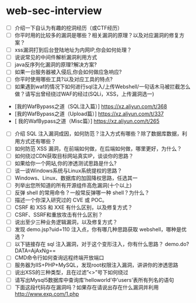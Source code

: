  # web-sec-interview
 - [ ] 介绍一下自认为有趣的挖洞经历（或CTF经历）
 - [ ] 你平时用的比较多的漏洞是哪些？相关漏洞的原理？以及对应漏洞的修复方案？
 - [ ] xss漏洞打到后台登陆地址为内网IP,你会如何处理？
 - [ ] 说说常见的中间件解析漏洞利用方式  
 - [ ] java反序列化漏洞的原理?解决方案?
 - [ ] 如果一台服务器被入侵后,你会如何做应急响应?
 - [ ] 你平时使用哪些工具?以及对应工具的特点?
 - [ ] 如果遇到waf的情况下如何进行sql注入/上传Webshell/一句话木马被拦截怎么做？请写出曾经绕过WAF的经过(SQLi，XSS，上传漏洞选一) 
  - [我的WafBypass之道（SQL注入篇）] https://xz.aliyun.com/t/368
  - [我的WafBypass之道（Upload篇）] https://xz.aliyun.com/t/337
  - [ 我的WafBypass之道（Misc篇）] https://xz.aliyun.com/t/265
 - [ ] 介绍 SQL 注入漏洞成因，如何防范？注入方式有哪些？除了数据库数据，利用方式还有哪些？
 - [ ] 如何防范 XSS 漏洞，在前端如何做，在后端如何做，哪里更好，为什么？
 - [ ] 如何绕过CDN获取目标网站真实IP，谈谈你的思路？  
 - [ ] 如果给你一个网站,你的渗透测试思路是什么?
 - [ ] 谈一谈Windows系统与Linux系统提权的思路？  
 - [ ] Windows、Linux、数据库的加固降权思路，任选其一  
 - [ ] 列举出您所知道的所有开源组件高危漏洞(十个以上)  
 - [ ] 反弹 shell 的常用命令？一般常反弹哪一种 shell？为什么？
 - [ ] 描述一个你深入研究过的 CVE 或 POC。
 - [ ] CSRF 和 XSS 和 XXE 有什么区别，以及修复方式？ 
 - [ ] CSRF、SSRF和重放攻击有什么区别？ 
 - [ ] 说出至少三种业务逻辑漏洞，以及修复方式？ 
 - [ ] 发现 demo.jsp?uid=110 注入点，你有哪几种思路获取 webshell，哪种是优选？ 
 - [ ] 以下链接存在 sql 注入漏洞，对于这个变形注入，你有什么思路？ 
demo.do?DATA=AjAxNg== 
 - [ ] CMD命令行如何查询远程终端开放端口
 - [ ] 服务器为IIS+PHP+MySQL，发现root权限注入漏洞，讲讲你的渗透思路  
 - [ ] 说出XSS的三种类型，且在过滤”<>”号下如何绕过  
 - [ ] 请写出Mysql5数据库中查询库’helloworld’中’users’表所有列名的语句  
 - [ ] 下面这段代码存在漏洞吗？如果存在请说出存在什么漏洞并利用  
http://www.exp.com/1.php  
<?php  
$s_func = $_GET[‘s_func’];
$info = $_GET[‘info’];
$s_func($info);
?
